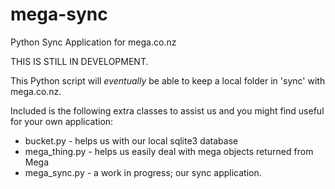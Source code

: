 mega-sync
===================

Python Sync Application for mega.co.nz

THIS IS STILL IN DEVELOPMENT. 

This Python script will _eventually_ be able to keep a local folder in 'sync'
with mega.co.nz.

Included is the following extra classes to assist us and you might find useful
for your own application:
* bucket.py - helps us with our local sqlite3 database
* mega_thing.py - helps us easily deal with mega objects returned from Mega
* mega_sync.py - a work in progress; our sync application.
